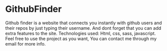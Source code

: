 # GithubFinder
Github finder is a website that connects you instantly with github users and their repos by just typing their username.
And dont forget that you can add extra features to the site.
Technologies used:
Html,
css,
sass,
javascript.
Feel free to use the project as you want, You can contact me through my email for more info.
